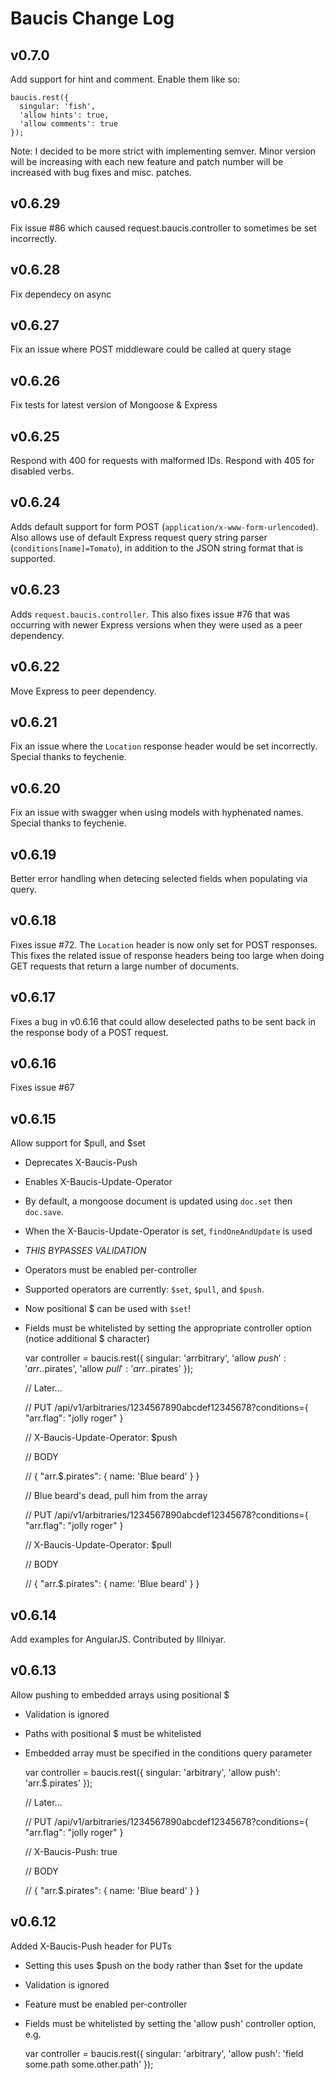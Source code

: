 Baucis Change Log
=================

v0.7.0
------
Add support for hint and comment.  Enable them like so:

    baucis.rest({
      singular: 'fish',
      'allow hints': true,
      'allow comments': true
    });

Note: I decided to be more strict with implementing semver.  Minor version will be increasing with each new feature and patch number will be increased with bug fixes and misc. patches.

v0.6.29
-------
Fix issue #86 which caused request.baucis.controller to sometimes be set incorrectly.

v0.6.28
-------
Fix dependecy on async

v0.6.27
-------
Fix an issue where POST middleware could be called at query stage

v0.6.26
-------
Fix tests for latest version of Mongoose & Express

v0.6.25
-------
Respond with 400 for requests with malformed IDs.  Respond with 405 for disabled verbs.

v0.6.24
-------
Adds default support for form POST (`application/x-www-form-urlencoded`).  Also allows use of default Express request query string parser (`conditions[name]=Tomato`), in addition to the JSON string format that is supported.

v0.6.23
-------
Adds `request.baucis.controller`.  This also fixes issue #76 that was occurring with newer Express versions when they were used as a peer dependency.

v0.6.22
-------
Move Express to peer dependency.

v0.6.21
-------

Fix an issue where the `Location` response header would be set incorrectly.  Special thanks to feychenie.

v0.6.20
-------

Fix an issue with swagger when using models with hyphenated names.  Special
thanks to feychenie.

v0.6.19
-------

Better error handling when detecing selected fields when populating via query.

v0.6.18
-------

Fixes issue #72.  The `Location` header is now only set for POST responses.
This fixes the related issue of response headers being too large when doing
GET requests that return a large number of documents.

v0.6.17
-------

Fixes a bug in v0.6.16 that could allow deselected paths to be sent back in the
response body of a POST request.

v0.6.16
-------

Fixes issue #67

v0.6.15
-------

Allow support for $pull, and $set
  * Deprecates X-Baucis-Push
  * Enables X-Baucis-Update-Operator
  * By default, a mongoose document is updated using `doc.set` then `doc.save`.
  * When the X-Baucis-Update-Operator is set, `findOneAndUpdate` is used
  * *THIS BYPASSES VALIDATION*
  * Operators must be enabled per-controller
  * Supported operators are currently: `$set`, `$pull`, and `$push`.
  * Now positional $ can be used with `$set`!
  * Fields must be whitelisted by setting the appropriate controller option (notice additional $ character)

      var controller = baucis.rest({
        singular: 'arrbitrary',
        'allow $push': 'arr.$.pirates',
        'allow $pull': 'arr.$.pirates'
      });

      // Later...

      // PUT /api/v1/arbitraries/1234567890abcdef12345678?conditions={ "arr.flag": "jolly roger" }

      // X-Baucis-Update-Operator: $push

      // BODY

      //   { "arr.$.pirates": { name: 'Blue beard' } }

      // Blue beard's dead, pull him from the array

      // PUT /api/v1/arbitraries/1234567890abcdef12345678?conditions={ "arr.flag": "jolly roger" }

      // X-Baucis-Update-Operator: $pull

      // BODY

      //   { "arr.$.pirates": { name: 'Blue beard' } }


v0.6.14
-------

Add examples for AngularJS.  Contributed by Illniyar.

v0.6.13
-------

Allow pushing to embedded arrays using positional $
  * Validation is ignored
  * Paths with positional $ must be whitelisted
  * Embedded array must be specified in the conditions query parameter

      var controller = baucis.rest({
        singular: 'arbitrary',
        'allow push': 'arr.$.pirates'
      });

      // Later...

      // PUT /api/v1/arbitraries/1234567890abcdef12345678?conditions={ "arr.flag": "jolly roger" }

      // X-Baucis-Push: true

      // BODY

      //   { "arr.$.pirates": { name: 'Blue beard' } }

v0.6.12
-------

Added X-Baucis-Push header for PUTs
 * Setting this uses $push on the body rather than $set for the update
 * Validation is ignored
 * Feature must be enabled per-controller
 * Fields must be whitelisted by setting the 'allow push' controller option, e.g.

    var controller = baucis.rest({
      singular: 'arbitrary',
      'allow push': 'field some.path some.other.path'
    });
